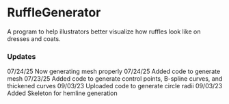 # RuffleGenerator
A program to help illustrators better visualize how ruffles look like on dresses and coats.

### Updates
07/24/25 Now generating mesh properly
07/24/25 Added code to generate mesh
07/23/25 Added code to generate control points, B-spline curves, and thickened curves
09/03/23 Uploaded code to generate circle radii
09/03/23 Added Skeleton for hemline generation